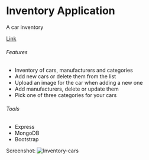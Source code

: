 # Inventory Application

A car inventory

[Link](https://azy-car-inventory.herokuapp.com/)

###### Features
- Inventory of cars, manufacturers and categories
- Add new cars or delete them from the list
- Upload an image for the car when adding a new one
- Add manufacturers, delete or update them
- Pick one of three categories for your cars

###### Tools
- Express
- MongoDB
- Bootstrap

Screenshot:
![Inventory-cars](https://user-images.githubusercontent.com/25674257/123481666-59383080-d604-11eb-8b7a-d4af38536a70.png)
